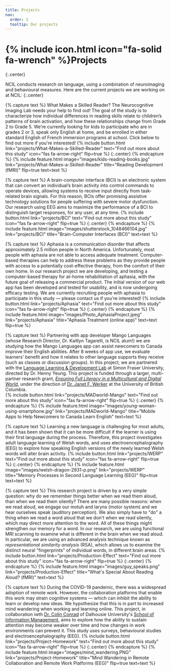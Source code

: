 ```yaml
---
title: Projects
nav:
  order: 1
  tooltip: Our projects
---
```


# {% include icon.html icon="fa-solid fa-wrench" %}Projects
{:.center}

NCIL conducts research on language, using a combination of neuroimaging and behavioural measures. Here are the current projects we are working on at NCIL:
{:.center}


{% capture text %}
What Makes a Skilled Reader? The Neurocognitive Imaging Lab needs your help to find out! The goal of the study is to characterize how individual differences in reading skills relate to children’s patterns of brain activation, and how these relationships change from Grade 2 to Grade 5. We’re currently looking for kids to participate who are in grades 2 or 3, speak only English at home, and be enrolled in either standard English of French immersion programs at school. Click below to find out more if you're interested!
{%
  include button.html
  link="projects/What-Makes-a-Skilled-Reader"
  text="Find out more about this study"
  icon="fas fa-arrow-right"
  flip=true
%}
{:.center}
{% endcapture %}
{%
  include feature.html
  image="images/kids-reading-books.jpg"
  link="projects/What-Makes-a-Skilled-Reader"
  title="Reading Development (fMRI)"
  flip=true
  text=text
%}

{% capture text %}
A brain-computer interface (BCI) is an electronic system that can convert an individual’s brain activity into control commands to operate devices, allowing systems to receive input directly from task-related brain signals. For this reason, BCIs offer promising assistive technology solutions for people suffering with severe motor dysfunction. Our research using EEG aims to maximize the performance of a BCI to distinguish target responses, for any user, at any time. 
{%
  include button.html
  link="projects/BCI"
  text="Find out more about this study"
  icon="fas fa-arrow-right"
  flip=true
%}
{:.center}
{% endcapture %}
{%
  include feature.html
  image="images/shutterstock_1048466104.jpg"
  link="projects/BCI"
  title="Brain-Computer Interfaces (BCI)"
  text=text
%}


{% capture text %}
Aphasia is a communication disorder that affects approximately 2.5 million people in North America. Unfortunately, most people with aphasia are not able to access adequate treatment. Computer-based therapies can help to address these problems as they provide people with access to a potentially cost-effective therapy, from the comfort of their own home. In our research project we are developing, and testing a computer-based therapy for at-home rehabilitation of aphasia, with the future goal of releasing a commercial product. The initial version of our web app has been developed and tested for usability, and is now undergoing efficacy testing. We are currently recruiting people with aphasia to participate in this study — please contact us if you're interested!
{%
  include button.html
  link="projects/Aphasia"
  text="Find out more about this study"
  icon="fas fa-arrow-right"
  flip=true
%}
{:.center}
{% endcapture %}
{%
  include feature.html
  image="images/Photo_AphasiaProject.jpeg"
  link="projects/Aphasia"
  title="Aphasia Treatment (online app)"
  text=text
  flip=true
%}


{% capture text %}
Partnering with app developer Mango Languages (whose Research Director, Dr. Kaitlyn Tagarelli, is NCIL alum!) we are studying how the Mango Languages app can assist newcomers to Canada improve their English abilities. After 8 weeks of app use, we evaluate learners’ benefit and how it relates to other language supports they receive (such as classes or discussion groups). In this project, we are partnered with the [Language Learning & Development Lab](https://www.sfu.ca/langdev.html) at Simon Fraser University, directed by Dr. Henny Yeung. This project is funded through a larger, multi-partner research grant, [_Ensuring Full Literacy in a Multicultural and Digital World_](https://ensuringliteracy.ca), under the direction of [Dr. Janet F. Werker](https://psych.ubc.ca/profile/janet-werker/) at the University of British Columbia.   
{%
  include button.html
  link="projects/MADworld-Mango"
  text="Find out more about this study"
  icon="fas fa-arrow-right"
  flip=true
%}
{:.center}
{% endcapture %}
{%
  include feature.html
  image="images/young-woman-using-smartphone.jpg"
  link="projects/MADworld-Mango"
  title="Mobile Apps to Help Newcomers to Canada Learn English"
  text=text
%}


{% capture text %}
Learning a new language is challenging for most adults, and it has been shown that it can be more difficult if the learner is using their first language during the process. Therefore, this project investigates adult language learning of Welsh words, and uses electroencephalography (EEG) to explore how speaking English versions of the newly learned Welsh words will alter brain activity. 
{%
  include button.html
  link="projects/WERP"
  text="Find out more about this study"
  icon="fas fa-arrow-right"
  flip=true
%}
{:.center}
{% endcapture %}
{%
  include feature.html
  image="images/welsh-dragon-2931-p.png"
  link="projects/WERP"
  title="Memory Processes in Second Language Learning (EEG)"
  flip=true
  text=text
%}


{% capture text %}
This research project is driven by a very simple question: why do we remember things better when we read them aloud, than when we read them silently? There are many possible reasons: when we read aloud, we engage our motuh and larynx (motor system) and we hear ourselves speak (auditory perception). We also simply have to "do" a thing when we read a word aloud that we don't when we read silently, which may direct more attention to the word. All of these things might strengthen our memory for a word. In our research, we are using functional MRI scanning to examine what is different in the brain when we read aloud. In particular, we are using an advanced analysis technique known as _representational similarity analysis_ (RSA), which allows us to examine the distinct neural "fingerprints" of individual words, in different brain areas. 
{%
  include button.html
  link="projects/Production-Effect"
  text="Find out more about this study"
  icon="fas fa-arrow-right"
  flip=true
%}
{:.center}
{% endcapture %}
{%
  include feature.html
  image="images/guy_speaks.png"
  link="projects/Production-Effect"
  title="What's Special About Reading Aloud? (fMRI)"
  text=text
%}


{% capture text %}
During the COVID-19 pandemic, there was a widespread adoption of remote work. However, the collaboration platforms that enable this work may strain cognitive systems — which can inhibit the ability to learn or develop new ideas. We hypothesize that this is in part to increased mind wandering when working and learning online. This project, in collaboration iwth [Dr. Colin Conrad](https://www.dal.ca/faculty/management/school-of-information-management/faculty-staff/faculty/colin-conrad.html) of Dalhousie University's [School of Information Management](https://www.dal.ca/faculty/management/school-of-information-management.html), aims to explore how the ability to sustain attention may become weaker over time and how changes in work environments can prevent it. This study uses surveys, behavioural studies and electroencephalography (EEG).
{%
  include button.html
  link="projects/Project-Homework"
  text="Find out more about this study"
  icon="fas fa-arrow-right"
  flip=true
%}
{:.center}
{% endcapture %}
{%
  include feature.html
  image="images/mind_wandering.PNG"
  link="projects/Project-Homework"
  title="Mind Wandering in Remote Collaboration and Remote Work Platforms (EEG)"
  flip=true
  text=text
%}
